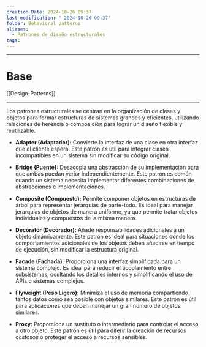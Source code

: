 ```yaml
---
creation Date: 2024-10-26 09:37
last modification: " 2024-10-26 09:37"
folder: Behavioral patterns
aliases:
  - Patrones de diseño estructurales
tags:
---
```

___
# Base

[[Design-Patterns]]
___
Los patrones estructurales se centran en la organización de clases y objetos para formar estructuras de sistemas grandes y eficientes, utilizando relaciones de herencia o composición para lograr un diseño flexible y reutilizable.

- **Adapter (Adaptador):**
	Convierte la interfaz de una clase en otra interfaz que el cliente espera. Este patrón es útil para integrar clases incompatibles en un sistema sin modificar su código original.
    
- **Bridge (Puente):**
	Desacopla una abstracción de su implementación para que ambas puedan variar independientemente. Este patrón es común cuando un sistema necesita implementar diferentes combinaciones de abstracciones e implementaciones.
    
- **Composite (Compuesto):**
	Permite componer objetos en estructuras de árbol para representar jerarquías de parte-todo. Es ideal para manejar jerarquías de objetos de manera uniforme, ya que permite tratar objetos individuales y compuestos de la misma manera.
    
- **Decorator (Decorador):**
	Añade responsabilidades adicionales a un objeto dinámicamente. Este patrón es ideal para situaciones donde los comportamientos adicionales de los objetos deben añadirse en tiempo de ejecución, sin modificar la estructura original.
    
- **Facade (Fachada):**
	Proporciona una interfaz simplificada para un sistema complejo. Es ideal para reducir el acoplamiento entre subsistemas, ocultando los detalles internos y simplificando el uso de APIs o sistemas complejos.
    
- **Flyweight (Peso Ligero):**
	Minimiza el uso de memoria compartiendo tantos datos como sea posible con objetos similares. Este patrón es útil para aplicaciones que deben manejar un gran número de objetos similares.
    
- **Proxy:**
	Proporciona un sustituto o intermediario para controlar el acceso a otro objeto. Este patrón es útil para diferir la creación de recursos costosos o proteger el acceso a recursos sensibles.